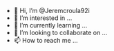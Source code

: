 - 👋 Hi, I’m @Jeremcroula92i
- 👀 I’m interested in ...
- 🌱 I’m currently learning ...
- 💞️ I’m looking to collaborate on ...
- 📫 How to reach me ...

<!---
Jeremcroula92i/Jeremcroula92i is a ✨ special ✨ repository because its `README.md` (this file) appears on your GitHub profile.
You can click the Preview link to take a look at your changes.
--->

